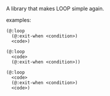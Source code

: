 A library that makes LOOP simple again.

examples:

```
(@:loop
  (@:exit-when <condition>)
  <code>)
```

```
(@:loop
  <code>
  (@:exit-when <condition>))
```

```
(@:loop
  <code>
  (@:exit-when <condition>)
  <code>)
```





